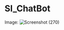 # SI_ChatBot
Image: ![Screenshot (270)](https://user-images.githubusercontent.com/54464202/150759770-fe66132e-fb29-49b1-a202-79a11b2c13d1.png)
 
